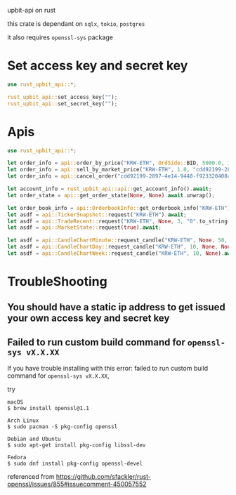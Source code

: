 upbit-api on rust

this crate is dependant on `sqlx`, `tokio`, `postgres`

it also requires `openssl-sys` package

# Set access key and secret key
```rust
use rust_upbit_api::*;

rust_upbit_api::set_access_key("");
rust_upbit_api::set_secret_key("");
```

# Apis
```rust
use rust_upbit_api::*;

let order_info = api::order_by_price("KRW-ETH", OrdSide::BID, 5000.0, 1_435_085.0, OrdType::LIMIT, None).await.unwrap();
let order_info = api::sell_by_market_price("KRW-ETH", 1.0, "cdd92199-2897-4e14-9448-f923320408ad");
let order_info = api::cancel_order("cdd92199-2897-4e14-9448-f923320408ad");

let account_info = rust_upbit_api::api::get_account_info().await;
let order_state = api::get_order_state(None, None).await.unwrap();

let order_book_info = api::OrderbookInfo::get_orderbook_info("KRW-ETH").await;
let asdf = api::TickerSnapshot::request("KRW-ETH").await;
let asdf = api::TradeRecent::request("KRW-ETH", None, 3, "0".to_string(), None).await;
let asdf = api::MarketState::request(true).await;

let asdf = api::CandleChartMinute::request_candle("KRW-ETH", None, 50, CandleMinute::Min10).await.unwrap();
let asdf = api::CandleChartDay::request_candle("KRW-ETH", 10, None, None).await;
let asdf = api::CandleChartWeek::request_candle("KRW-ETH", 10, None).await;
```

# TroubleShooting

## You should have a static ip address to get issued your own access key and secret key

## Failed to run custom build command for `openssl-sys vX.X.XX`

If you have trouble installing with this error: failed to run custom build command for `openssl-sys vX.X.XX`, 

try
```
macOS
$ brew install openssl@1.1

Arch Linux
$ sudo pacman -S pkg-config openssl

Debian and Ubuntu
$ sudo apt-get install pkg-config libssl-dev

Fedora
$ sudo dnf install pkg-config openssl-devel
```
referenced from https://github.com/sfackler/rust-openssl/issues/855#issuecomment-450057552
